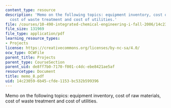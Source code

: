 ```yaml
---
content_type: resource
description: 'Memo on the following topics: equipment inventory, cost of raw materials,
  cost of waste treatment and cost of utilities.'
file: /courses/10-490-integrated-chemical-engineering-i-fall-2006/14c230596b45cfde1153bc532b599396_memo_8.pdf
file_size: 131969
file_type: application/pdf
learning_resource_types:
- Projects
license: https://creativecommons.org/licenses/by-nc-sa/4.0/
ocw_type: OCWFile
parent_title: Projects
parent_type: CourseSection
parent_uid: de8ff7b0-7170-f001-c4dc-ebe8421ae5af
resourcetype: Document
title: memo_8.pdf
uid: 14c23059-6b45-cfde-1153-bc532b599396
---
```

Memo on the following topics: equipment inventory, cost of raw materials, cost of waste treatment and cost of utilities.